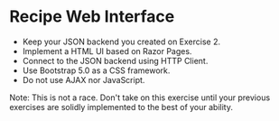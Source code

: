 # Recipe Web Interface

- Keep your JSON backend you created on Exercise 2.
- Implement a HTML UI based on Razor Pages.
- Connect to the JSON backend using HTTP Client.
- Use Bootstrap 5.0 as a CSS framework.
- Do not use AJAX nor JavaScript.

Note: This is not a race. Don't take on this exercise until your previous exercises are solidly implemented to the best of your ability.

